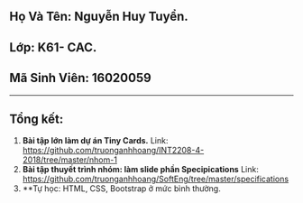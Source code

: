 ## Họ Và Tên: Nguyễn Huy Tuyển.
## Lớp: K61- CAC.
## Mã Sinh Viên: 16020059
---

## Tổng kết:
 1. **Bài tập lớn làm dự án Tiny Cards.** Link: https://github.com/truonganhhoang/INT2208-4-2018/tree/master/nhom-1
 2. **Bài tập thuyết trình nhóm: làm slide phần Specipications** Link: https://github.com/truonganhhoang/SoftEng/tree/master/specifications
 3. **Tự học: HTML, CSS, Bootstrap ở mức bình thường.
